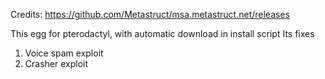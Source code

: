 Credits: https://github.com/Metastruct/msa.metastruct.net/releases

This egg for pterodactyl, with automatic download in install script
Its fixes 
1. Voice spam exploit
2. Crasher exploit

